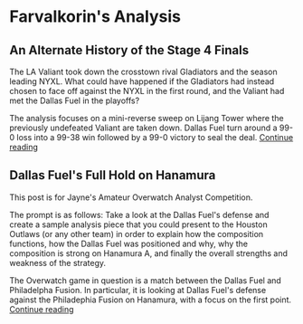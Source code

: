 # Farvalkorin's Analysis

## An Alternate History of the Stage 4 Finals

The LA Valiant took down the crosstown rival Gladiators and the season leading NYXL. What could have happened if the Gladiators had instead chosen to face off against the NYXL in the first round, and the Valiant had met the Dallas Fuel in the playoffs?

The analysis focuses on a mini-reverse sweep on Lijang Tower where the previously undefeated Valiant are taken down. Dallas Fuel turn around a 99-0 loss into a 99-38 win followed by a 99-0 victory to seal the deal. [Continue reading](https://farvalkorin.github.io/analyst/alt_finals)

## Dallas Fuel's Full Hold on Hanamura

This post is for Jayne's Amateur Overwatch Analyst Competition.

The prompt is as follows: Take a look at the Dallas Fuel's defense and create a sample analysis piece that you could present to the Houston Outlaws (or any other team) in order to explain how the composition functions, how the Dallas Fuel was positioned and why, why the composition is strong on Hanamura A, and finally the overall strengths and weakness of the strategy.

The Overwatch game in question is a match between the Dallas Fuel and Philadelpha Fusion. In particular, it is looking at Dallas Fuel's defense against the Philadephia Fusion on Hanamura, with a focus on the first point. [Continue reading](https://farvalkorin.github.io/analyst/main)
